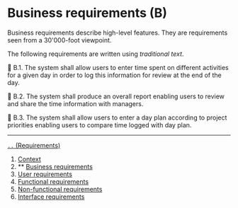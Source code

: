 # Business requirements (B)

Business requirements describe high-level features.
They are requirements seen from a 30'000-foot viewpoint.

The following requirements are written using *traditional text*.

📄 B.1.
The system
shall
allow users to enter time spent on different activities for a given day
in order to log this information for review at the end of the day.

📄 B.2.
The system
shall
produce an overall report
enabling users to review and share the time information with managers.

📄 B.3.
The system
shall
allow users to enter a day plan according to project priorities
enabling users to compare time logged with day plan.

---

[`..` (Requirements)](./01-00-requirements.md)

1. [Context](./01-01-req-context.md)
1. ** [Business requirements](./01-02-req-business.md)
1. [User requirements](./01-03-req-user.md)
1. [Functional requirements](./01-04-req-functional.md)
1. [Non-functional requirements](./01-05-req-non-functional.md)
1. [Interface requirements](./01-06-req-interface.md)
